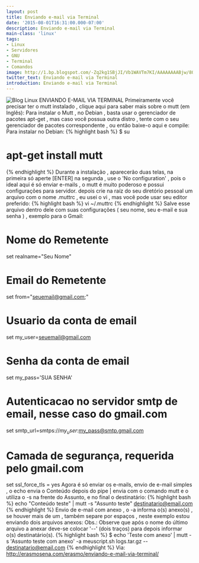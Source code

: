 ```yaml
---
layout: post
title: Enviando e-mail via Terminal
date: '2015-08-01T16:31:00.000-07:00'
description: Enviando e-mail via Terminal
main-class: 'linux'
tags:
- Linux
- Servidores
- GNU
- Terminal
- Comandos
image: http://1.bp.blogspot.com/-Zq2kg1SBjJI/Vb1WAVTm7KI/AAAAAAAABjw/8OFK1d5j7V4/s72-c/e-mail.jpg
twitter_text: Enviando e-mail via Terminal
introduction: Enviando e-mail via Terminal
---
```

![Blog Linux](http://1.bp.blogspot.com/-Zq2kg1SBjJI/Vb1WAVTm7KI/AAAAAAAABjw/8OFK1d5j7V4/s1600/e-mail.jpg "Blog Linux")
ENVIANDO E-MAIL VIA TERMINAL
Primeiramente você precisar ter o mutt instalado , clique aqui para saber mais sobre o mutt (em Inglês):
Para instalar o Mutt , no Debian , basta usar o gerenciador de pacotes apt-get , mas caso você possua outra distro , tente com o seu gerenciador de pacotes correspondente , ou então baixe-o aqui e compile:
Para instalar no Debian:
{% highlight bash %}
$ su
# apt-get install mutt
{% endhighlight %}
Durante a instalação , aparecerão duas telas, na primeira só aperte [ENTER] na segunda , use o 'No configuration' , pois o ideal aqui é só enviar e-mails , o mutt é muito poderoso e possui configurações para servidor.
depois crie na raíz do seu diretório pessoal um arquivo com o nome .muttrc , eu usei o vi , mas você pode usar seu editor preferido:
{% highlight bash %}
vi ~/.muttrc
{% endhighlight %}
Salve esse arquivo dentro dele com suas configurações ( seu nome, seu e-mail e sua senha ) , exemplo para o Gmail:
# Nome do Remetente
set realname="Seu Nome" 
# Email do Remetente
set from="seuemail@gmail.com;"
# Usuario da conta de email
set my_user=seuemail@gmail.com
# Senha da conta de email
set my_pass='SUA SENHA'
# Autenticacao no servidor smtp de email, nesse caso do gmail.com
set smtp_url=smtps://$my_user:$my_pass@smtp.gmail.com
# Camada de segurança, requerida pelo gmail.com
set ssl_force_tls = yes
Agora é só enviar os e-mails, envio de e-mail simples , o echo envia o Conteúdo depois do pipe | envia com o comando mutt e o utiliza o -s na frente do Assunto, e no final o destinatário:
{% highlight bash %}
echo "Conteúdo teste" | mutt -s "Assunto teste" destinatario@email.com
{% endhighlight %}
Envio de e-mail com anexo , o -a informa o(s) anexo(s) , se houver mais de um , também separe por espaços , neste exemplo estou enviando dois arquivos anexos:
Obs.: Observe que após o nome do último arquivo a anexar deve-se colocar '--' (dois traços) para depois informar o(s) destinatário(s).
{% highlight bash %}
$ echo 'Teste com anexo' | mutt -s 'Assunto teste com anexo' -a meuscript.sh logs.tar.gz -- destinatario@email.com
{% endhighlight %}
Via: http://erasmosena.com/erasmo/enviando-e-mail-via-terminal/

